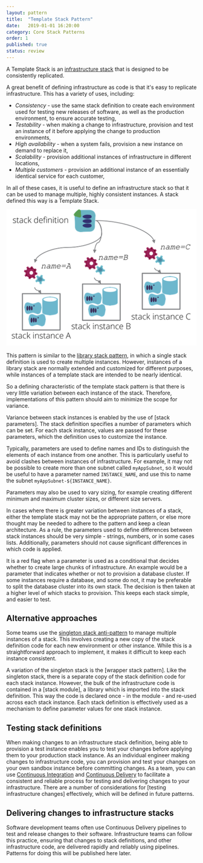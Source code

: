 ```yaml
---
layout: pattern
title:  "Template Stack Pattern"
date:   2019-01-01 16:20:00
category: Core Stack Patterns
order: 1
published: true
status: review
---
```


A Template Stack is an [infrastructure stack](/patterns/core-stack/) that is designed to be consistently replicated.

A great benefit of defining infrastructure as code is that it's easy to replicate infrastructure. This has a variety of uses, including:

- *Consistency* - use the same stack definition to create each environment used for testing new releases of software, as well as the production environment, to ensure accurate testing,
- *Testability* - when making a change to infrastructure, provision and test an instance of it before applying the change to production environments,
- *High availability* - when a system fails, provision a new instance on demand to replace it,
- *Scalability* - provision additional instances of infrastructure in different locations,
- *Multiple customers* - provision an additional instance of an essentially identical service for each customer,

In all of these cases, it is useful to define an infrastructure stack so that it can be used to manage multiple, highly consistent instances. A stack defined this way is a Template Stack.

![A Template Stack is an infrastructure stack that is designed to be consistently replicated](images/template-stack.png)

This pattern is similar to the [library stack pattern](/patterns/core-stack/library-stack.html), in which a single stack definition is used to create multiple instances. However, instances of a library stack are normally extended and customized for different purposes, while instances of a template stack are intended to be nearly identical.

So a defining characteristic of the template stack pattern is that there is very little variation between each instance of the stack. Therefore, implementations of this pattern should aim to minimize the scope for variance.

Variance between stack instances is enabled by the use of [stack parameters]. The stack definition specifies a number of parameters which can be set. For each stack instance, values are passed for these parameters, which the definition uses to customize the instance.

Typically, parameters are used to define names and IDs to distinguish the elements of each instance from one another. This is particularly useful to avoid clashes between instances of infrastructure. For example, it may not be possible to create more than one subnet called `myAppSubnet`, so it would be useful to have a parameter named `INSTANCE_NAME`, and use this to name the subnet `myAppSubnet-${INSTANCE_NAME}`.

Parameters may also be used to vary sizing, for example creating different minimum and maximum cluster sizes, or different size servers.

In cases where there is greater variation between instances of a stack, either the template stack may not be the appropriate pattern, or else more thought may be needed to adhere to the pattern and keep a clean architecture. As a rule, the parameters used to define differences between stack instances should be very simple - strings, numbers, or in some cases lists. Additionally, parameters should not cause significant differences in which code is applied.

It is a red flag when a parameter is used as a conditional that decides whether to create large chunks of infrastructure. An example would be a parameter that indicates whether or not to provision a database cluster. If some instances require a database, and some do not, it may be preferable to split the database cluster into its own stack. The decision is then taken at a higher level of which stacks to provision. This keeps each stack simple, and easier to test.


## Alternative approaches

Some teams use the [singleton stack anti-pattern](singleton-stack.html) to manage multiple instances of a stack. This involves creating a new copy of the stack definition code for each new environment or other instance. While this is a straightforward approach to implement, it makes it difficult to keep each instance consistent.

A variation of the singleton stack is the [wrapper stack pattern]. Like the singleton stack, there is a separate copy of the stack definition code for each stack instance. However, the bulk of the infrastructure code is contained in a [stack module], a library which is imported into the stack definition. This way the code is declared once - in the module - and re-used across each stack instance. Each stack definition is effectively used as a mechanism to define parameter values for one stack instance. 


## Testing stack definitions

When making changes to an infrastructure stack definition, being able to provision a test instance enables you to test your changes before applying them to your production stack instance. As an individual engineer making changes to infrastructure code, you can provision and test your changes on your own sandbox instance before committing changes. As a team, you can use [Continuous Integration](https://martinfowler.com/articles/continuousIntegration.html) and [Continuous Delivery](https://martinfowler.com/bliki/ContinuousDelivery.html) to facilitate a consistent and reliable process for testing and delivering changes to your infrastructure. There are a number of considerations for [testing infrastructure changes] effectively, which will be defined in future patterns.


## Delivering changes to infrastructure stacks

Software development teams often use Continuous Delivery pipelines to test and release changes to their software. Infrastructure teams can follow this practice, ensuring that changes to stack definitions, and other infrastructure code, are delivered rapidly and reliably using pipelines. Patterns for doing this will be published here later.
